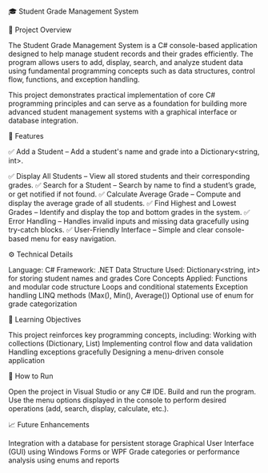 🎓 Student Grade Management System

📘 Project Overview

The Student Grade Management System is a C# console-based application designed to help manage student records and their grades efficiently. The program allows users to add, display, search, and analyze student data using fundamental programming concepts such as data structures, control flow, functions, and exception handling.

This project demonstrates practical implementation of core C# programming principles and can serve as a foundation for building more advanced student management systems with a graphical interface or database integration.

🧩 Features

✅ Add a Student – Add a student's name and grade into a Dictionary<string, int>.

✅ Display All Students – View all stored students and their corresponding grades.
✅ Search for a Student – Search by name to find a student’s grade, or get notified if not found.
✅ Calculate Average Grade – Compute and display the average grade of all students.
✅ Find Highest and Lowest Grades – Identify and display the top and bottom grades in the system.
✅ Error Handling – Handles invalid inputs and missing data gracefully using try-catch blocks.
✅ User-Friendly Interface – Simple and clear console-based menu for easy navigation.

⚙️ Technical Details

Language: C#
Framework: .NET
Data Structure Used: Dictionary<string, int> for storing student names and grades
Core Concepts Applied:
  Functions and modular code structure
  Loops and conditional statements
  Exception handling
  LINQ methods (Max(), Min(), Average())
  Optional use of enum for grade categorization


🧠 Learning Objectives

This project reinforces key programming concepts, including:
Working with collections (Dictionary, List)
Implementing control flow and data validation
Handling exceptions gracefully
Designing a menu-driven console application

🚀 How to Run

Open the project in Visual Studio or any C# IDE.
Build and run the program.
Use the menu options displayed in the console to perform desired operations (add, search, display, calculate, etc.).

📈 Future Enhancements

Integration with a database for persistent storage
Graphical User Interface (GUI) using Windows Forms or WPF
Grade categories or performance analysis using enums and reports
